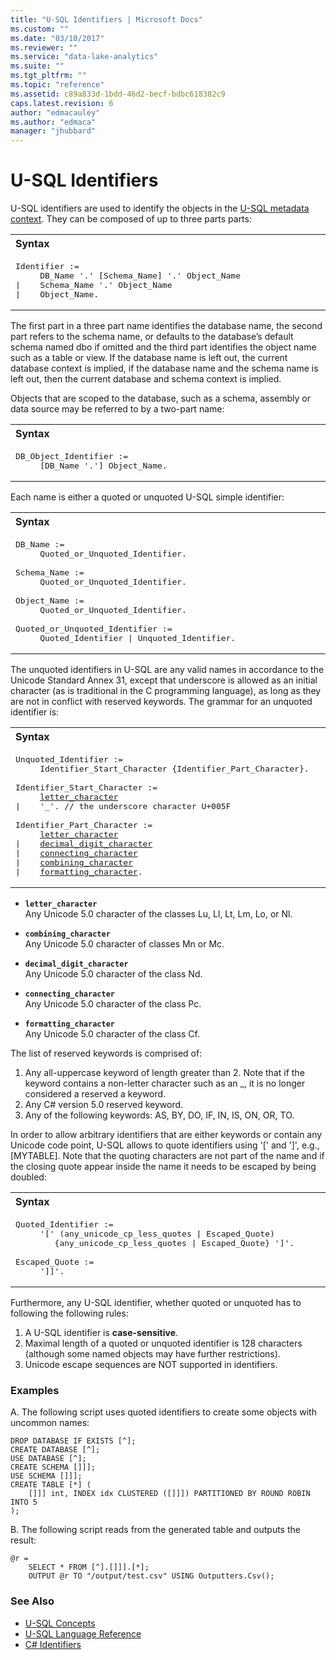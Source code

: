```yaml
---
title: "U-SQL Identifiers | Microsoft Docs"
ms.custom: ""
ms.date: "03/10/2017"
ms.reviewer: ""
ms.service: "data-lake-analytics"
ms.suite: ""
ms.tgt_pltfrm: ""
ms.topic: "reference"
ms.assetid: c89a833d-1bdd-46d2-becf-bdbc618382c9
caps.latest.revision: 6
author: "edmacauley"
ms.author: "edmaca"
manager: "jhubbard"
---
```

# U-SQL Identifiers
U-SQL identifiers are used to identify the objects in the [U-SQL metadata context](securing-meta-data-objects.md). They can be composed of up to three parts parts: 

<table><th align="left">Syntax</th><tr><td><pre>
Identifier :=                                                                                            
     DB_Name '.' [Schema_Name] '.' Object_Name
|    Schema_Name '.' Object_Name
|    Object_Name.
</pre></td></tr></table>

The first part in a three part name identifies the database name, the second part refers to the schema name, or defaults to the database’s default schema named dbo if omitted and the third part identifies the object name such as a table or view. If the database name is left out, the current database context is implied, if the database name and the schema name is left out, then the current database and schema context is implied.  
  
Objects that are scoped to the database, such as a schema, assembly or data source may be referred to by a two-part name:  

<table><th align="left">Syntax</th><tr><td><pre>
DB_Object_Identifier :=                                                                                  
     [DB_Name '.'] Object_Name.
</pre></td></table>

Each name is either a quoted or unquoted U-SQL simple identifier:  
<table><th align="left">Syntax</th><tr><td><pre>
DB_Name :=                                                                                               
     Quoted_or_Unquoted_Identifier.<br />
Schema_Name := 
     Quoted_or_Unquoted_Identifier.<br />
Object_Name := 
     Quoted_or_Unquoted_Identifier.<br />
Quoted_or_Unquoted_Identifier := 
     Quoted_Identifier | Unquoted_Identifier.
</pre></td></table>
  
The unquoted identifiers in U-SQL are any valid names in accordance to the Unicode Standard Annex 31, except that underscore is allowed as an initial character (as is traditional in the C programming language), as long as they are not in conflict with reserved keywords. The grammar for an unquoted identifier is:  

<table><th align="left">Syntax</th><tr><td><pre>
Unquoted_Identifier :=                                                                                   
     Identifier_Start_Character {Identifier_Part_Character}.<br /> 
Identifier_Start_Character :=  
     <a href="#let_char">letter_character</a>  
|    '_'. // the underscore character U+005F<br />  
Identifier_Part_Character :=  
     <a href="#let_char">letter_character</a>   
|    <a href="#dec_char">decimal_digit_character</a>   
|    <a href="#con_char">connecting_character</a>  
|    <a href="#com_char">combining_character</a>  
|    <a href="#form_char">formatting_character</a>.
</pre></td></table>

* <a name="let_char"></a>**`letter_character`**  
Any Unicode 5.0 character of the classes Lu, Ll, Lt, Lm, Lo, or Nl.  
  
* <a name="com_char"></a>**`combining_character`**   
Any Unicode 5.0 character of classes Mn or Mc.  
  
* <a name="dec_char"></a>**`decimal_digit_character`**  
Any Unicode 5.0 character of the class Nd.  
  
* <a name="con_char"></a>**`connecting_character`**  
Any Unicode 5.0 character of the class Pc.  
  
* <a name="form_char"></a>**`formatting_character`**  
Any Unicode 5.0 character of the class Cf.  
  
The list of reserved keywords is comprised of:    
1.  Any all-uppercase keyword of length greater than 2. Note that if the keyword contains a non-letter character such as an _, it is no longer considered a reserved a keyword.    
2.  Any C# version 5.0 reserved keyword.    
3.  Any of the following keywords: AS, BY, DO, IF, IN, IS, ON, OR, TO.  
  
In order to allow arbitrary identifiers that are either keywords or contain any Unicode code point, U-SQL allows to quote identifiers using '[' and ']', e.g., [MYTABLE]. Note that the quoting characters are not part of the name and if the closing quote appear inside the name it needs to be escaped by being doubled:  

<table><th align="left">Syntax</th><tr><td><pre>
Quoted_Identifier :=                                                                                     
     '[' (any_unicode_cp_less_quotes | Escaped_Quote)   
        {any_unicode_cp_less_quotes | Escaped_Quote} ']'.<br />
Escaped_Quote := 
     ']]'.
</pre></td></table>
  
Furthermore, any U-SQL identifier, whether quoted or unquoted has to following the following rules:
1.  A U-SQL identifier is **case-sensitive**.    
2.  Maximal length of a quoted or unquoted identifier is 128 characters (although some named objects may have further restrictions).    
3.  Unicode escape sequences are NOT supported in identifiers.  
  
### Examples    
A.  The following script uses quoted identifiers to create some objects with uncommon names:
```  
DROP DATABASE IF EXISTS [^];  
CREATE DATABASE [^];  
USE DATABASE [^];  
CREATE SCHEMA []]];  
USE SCHEMA []]];  
CREATE TABLE [*] (  
    []]] int, INDEX idx CLUSTERED ([]]]) PARTITIONED BY ROUND ROBIN INTO 5  
);
```

B.  The following script reads from the generated table and outputs the result:
```  
@r = 
    SELECT * FROM [^].[]]].[*];  
    OUTPUT @r TO "/output/test.csv" USING Outputters.Csv();
```

### See Also
* [U-SQL Concepts](u-sql-concepts.md)
* [U-SQL Language Reference](u-sql-language-reference.md)
* [C# Identifiers](csharp-identifiers.md)



